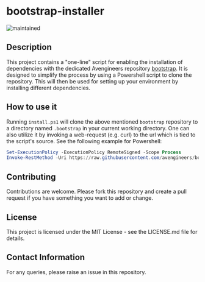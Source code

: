 # bootstrap-installer

![maintained](https://img.shields.io/badge/maintained-yes-success?style=flat-square)

## Description

This project contains a "one-line" script for enabling the installation of dependencies with the dedicated Avengineers repository [bootstrap](https://github.com/avengineers/bootstrap).
It is designed to simplify the process by using a Powershell script to clone the repository.
This will then be used for setting up your environment by installing different dependencies.

## How to use it

Running `install.ps1` will clone the above mentioned `bootstrap` repository to a directory named `.bootstrap` in your current working directory.
One can also utilize it by invoking a web-request (e.g. curl) to the url which is tied to the script's source.
See the following example for Powershell:

```powershell
Set-ExecutionPolicy -ExecutionPolicy RemoteSigned -Scope Process
Invoke-RestMethod -Uri https://raw.githubusercontent.com/avengineers/bootstrap-installer/v1.7.0/install.ps1 | Invoke-Expression
```

## Contributing

Contributions are welcome. Please fork this repository and create a pull request if you have something you want to add or change.

## License

This project is licensed under the MIT License - see the LICENSE.md file for details.

## Contact Information

For any queries, please raise an issue in this repository.
